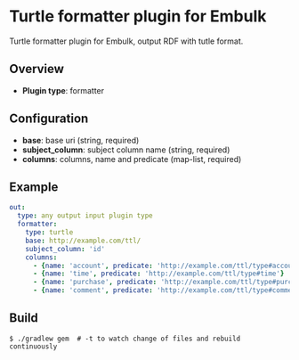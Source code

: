 # Turtle formatter plugin for Embulk

Turtle formatter plugin for Embulk, output RDF with tutle format.

## Overview

* **Plugin type**: formatter

## Configuration

- **base**: base uri (string, required)
- **subject_column**: subject column name (string, required)
- **columns**: columns, name and predicate (map-list, required)

## Example

```yaml
out:
  type: any output input plugin type
  formatter:
    type: turtle
    base: http://example.com/ttl/
    subject_column: 'id'
    columns:
      - {name: 'account', predicate: 'http://example.com/ttl/type#account'}
      - {name: 'time', predicate: 'http://example.com/ttl/type#time'}
      - {name: 'purchase', predicate: 'http://example.com/ttl/type#purchase'}
      - {name: 'comment', predicate: 'http://example.com/ttl/type#comment'}
```

## Build

```
$ ./gradlew gem  # -t to watch change of files and rebuild continuously
```
